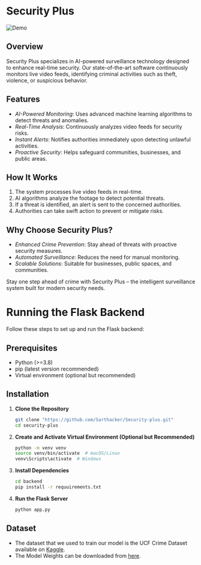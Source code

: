 # Security Plus

![Demo](demo.gif)

## Overview
Security Plus specializes in AI-powered surveillance technology designed to enhance real-time security. Our state-of-the-art software continuously monitors live video feeds, identifying criminal activities such as theft, violence, or suspicious behavior. 

## Features
- *AI-Powered Monitoring*: Uses advanced machine learning algorithms to detect threats and anomalies.
- *Real-Time Analysis*: Continuously analyzes video feeds for security risks.
- *Instant Alerts*: Notifies authorities immediately upon detecting unlawful activities.
- *Proactive Security*: Helps safeguard communities, businesses, and public areas.

## How It Works
1. The system processes live video feeds in real-time.
2. AI algorithms analyze the footage to detect potential threats.
3. If a threat is identified, an alert is sent to the concerned authorities.
4. Authorities can take swift action to prevent or mitigate risks.

## Why Choose Security Plus?
- *Enhanced Crime Prevention*: Stay ahead of threats with proactive security measures.
- *Automated Surveillance*: Reduces the need for manual monitoring.
- *Scalable Solutions*: Suitable for businesses, public spaces, and communities.

Stay one step ahead of crime with Security Plus – the intelligent surveillance system built for modern security needs.

# Running the Flask Backend

Follow these steps to set up and run the Flask backend:

## Prerequisites

- Python (>=3.8)
- pip (latest version recommended)
- Virtual environment (optional but recommended)

## Installation

1. **Clone the Repository**
   
   ```sh
   git clone "https://github.com/Sarthacker/Security-plus.git"
   cd security-plus

2. **Create and Activate Virtual Environment (Optional but Recommended)**
   
   ```sh
   python -m venv venv
   source venv/bin/activate  # macOS/Linux
   venv\Scripts\activate  # Windows

3. **Install Dependencies**

   ```sh
   cd backend
   pip install -r requuirements.txt

4. **Run the Flask Server**

   ```sh
   python app.py

## Dataset
- The dataset that we used to train our model is the UCF Crime Dataset available on [Kaggle](https://www.kaggle.com/datasets/odins0n/ucf-crime-dataset).
- The Model Weights can be downloaded from [here](https://drive.google.com/file/d/1hJiKJBcu3phWvjucH_zYD22Y_DpZ0-oy).
